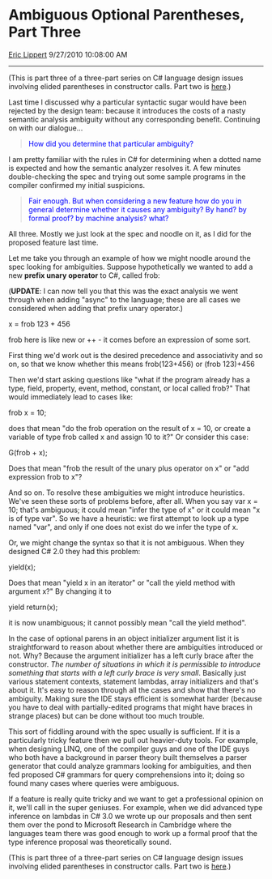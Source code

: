 <div id="page">

# Ambiguous Optional Parentheses, Part Three

[Eric Lippert](https://social.msdn.microsoft.com/profile/Eric%20Lippert) 9/27/2010 10:08:00 AM

-----

<div id="content">

<div class="mine">

(﻿This is part three of a three-part series on C\# language design issues involving elided parentheses in constructor calls. Part two is [here](http://blogs.msdn.com/b/ericlippert/archive/2010/09/23/ambiguous-optional-parentheses-part-two.aspx).)

Last time I discussed why a particular syntactic sugar would have been rejected by the design team: because it introduces the costs of a nasty semantic analysis ambiguity without any corresponding benefit. Continuing on with our dialogue...

> <span style="color: #0000ff;">How did you determine that particular ambiguity?</span>

I am pretty familiar with the rules in C\# for determining when a dotted name is expected and how the semantic analyzer resolves it. A few minutes double-checking the spec and trying out some sample programs in the compiler confirmed my initial suspicions.

> <span style="color: #0000ff;">Fair enough. But when considering a new feature how do you in general determine whether it causes any ambiguity? By hand? by formal proof? by machine analysis? what?</span>

All three. Mostly we just look at the spec and noodle on it, as I did for the proposed feature last time.

Let me take you through an example of how we might noodle around the spec looking for ambiguities. Suppose hypothetically we wanted to add a new **prefix unary operator** to C\#, called <span class="code">frob</span>:

(**UPDATE**: I can now tell you that this was the exact analysis we went through when adding "async" to the language; these are all cases we considered when adding that prefix unary operator.)

<span class="code"> </span>

x = frob 123 + 456

<span class="code">frob</span> here is like <span class="code">new</span> or <span class="code">++</span> - it comes before an expression of some sort.

First thing we'd work out is the desired precedence and associativity and so on, so that we know whether this means <span class="code">frob(123+456)</span> or <span class="code">(frob 123)+456</span>

Then we'd start asking questions like "what if the program already has a type, field, property, event, method, constant, or local called frob?" That would immediately lead to cases like:

<span class="code"> </span>

frob x = 10;

does that mean "do the frob operation on the result of <span class="code">x = 10</span>, or create a variable of type <span class="code">frob</span> called x and assign 10 to it?" Or consider this case:

<span class="code"> </span>

G(frob + x);

Does that mean "frob the result of the unary plus operator on x" or "add expression frob to x"?

And so on. To resolve these ambiguities we might introduce heuristics. We've seen these sorts of problems before, after all. When you say <span class="code">var x = 10;</span> that's ambiguous; it could mean "infer the type of x" or it could mean "x is of type var". So we have a heuristic: we first attempt to look up a type named "var", and only if one does not exist do we infer the type of x.

Or, we might change the syntax so that it is not ambiguous. When they designed C\# 2.0 they had this problem:

<span class="code"> </span>

yield(x);

Does that mean "yield x in an iterator" or "call the yield method with argument x?" By changing it to

<span class="code"> </span>

yield return(x);

it is now unambiguous; it cannot possibly mean "call the yield method".

In the case of optional parens in an object initializer argument list it is straightforward to reason about whether there are ambiguities introduced or not. Why? Because the argument initializer has a left curly brace after the constructor. *The number of situations in which it is permissible to introduce something that starts with a left curly brace is very small*. Basically just various statement contexts, statement lambdas, array initializers and that's about it. It's easy to reason through all the cases and show that there's no ambiguity. Making sure the IDE stays efficient is somewhat harder (because you have to deal with partially-edited programs that might have braces in strange places) but can be done without too much trouble.

This sort of fiddling around with the spec usually is sufficient. If it is a particularly tricky feature then we pull out heavier-duty tools. For example, when designing LINQ, one of the compiler guys and one of the IDE guys who both have a background in parser theory built themselves a parser generator that could analyze grammars looking for ambiguities, and then fed proposed C\# grammars for query comprehensions into it; doing so found many cases where queries were ambiguous.

If a feature is really quite tricky and we want to get a professional opinion on it, we'll call in the super geniuses. For example, when we did advanced type inference on lambdas in C\# 3.0 we wrote up our proposals and then sent them over the pond to Microsoft Research in Cambridge where the languages team there was good enough to work up a formal proof that the type inference proposal was theoretically sound.

(﻿This is part three of a three-part series on C\# language design issues involving elided parentheses in constructor calls. Part two is [here](http://blogs.msdn.com/b/ericlippert/archive/2010/09/23/ambiguous-optional-parentheses-part-two.aspx).) 

<span></span>

</div>

</div>

</div>

